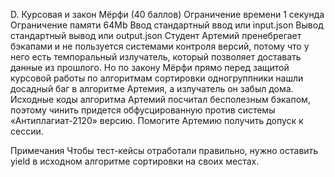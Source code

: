 D. Курсовая и закон Мёрфи (40 баллов)
Ограничение времени	1 секунда
Ограничение памяти	64Mb
Ввод	стандартный ввод или input.json
Вывод	стандартный вывод или output.json
Студент Артемий пренебрегает бэкапами и не пользуется системами контроля версий, потому что у него есть темпоральный излучатель, который позволяет доставать данные из прошлого. Но по закону Мёрфи прямо перед защитой курсовой работы по алгоритмам сортировки одногруппники нашли досадный баг в алгоритме Артемия, а излучатель он забыл дома. Исходные коды алгоритма Артемий посчитал бесполезным бэкапом, поэтому чинить придется обфусцированную против системы «Антиплагиат-2120» версию. Помогите Артемию получить допуск к сессии.

Примечания
Чтобы тест-кейсы отработали правильно, нужно оставить yield в исходном алгоритме сортировки на своих местах.
